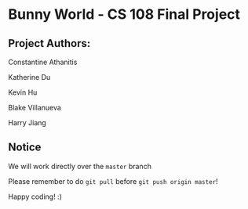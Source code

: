 # Bunny World - CS 108 Final Project

## Project Authors: ##
Constantine Athanitis

Katherine Du

Kevin Hu

Blake Villanueva

Harry Jiang

## Notice ##
We will work directly over the `master` branch

Please remember to do `git pull` before `git push origin master`!

Happy coding! :)
